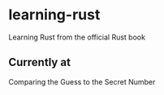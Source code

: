 # learning-rust
Learning Rust from the official Rust book 

## Currently at

Comparing the Guess to the Secret Number